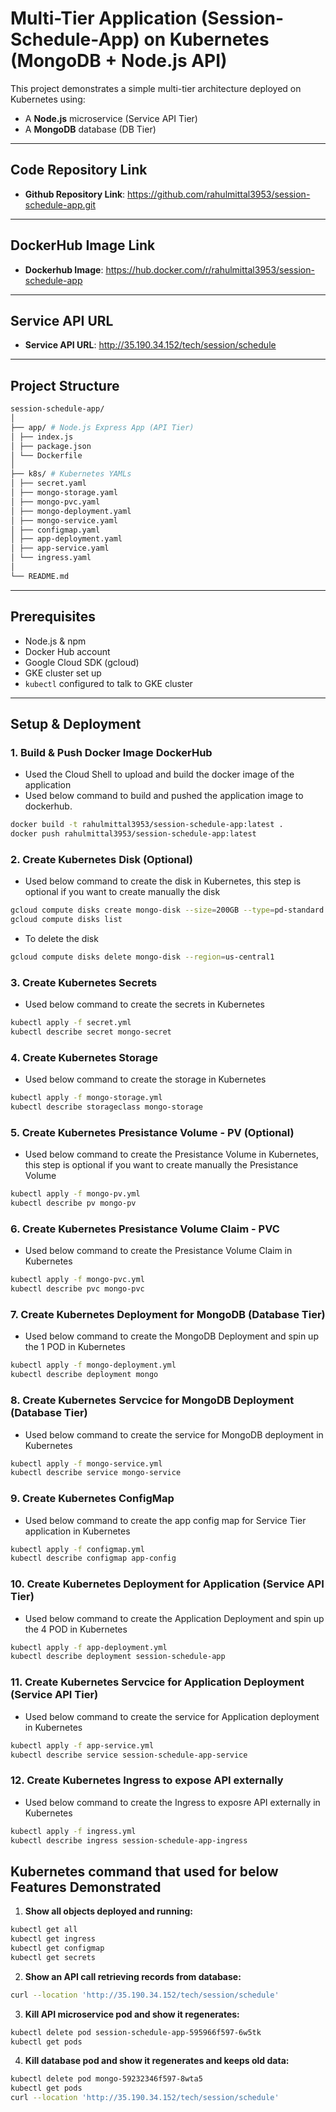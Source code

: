 # Multi-Tier Application (Session-Schedule-App) on Kubernetes (MongoDB + Node.js API)

This project demonstrates a simple multi-tier architecture deployed on Kubernetes using:
- A **Node.js** microservice (Service API Tier)
- A **MongoDB** database (DB Tier)

---

## Code Repository Link

- **Github Repository Link**: https://github.com/rahulmittal3953/session-schedule-app.git

---

## DockerHub Image Link

- **Dockerhub Image**: https://hub.docker.com/r/rahulmittal3953/session-schedule-app

---

## Service API URL

- **Service API URL**: http://35.190.34.152/tech/session/schedule

---

## Project Structure

```sh
session-schedule-app/
│
├── app/ # Node.js Express App (API Tier)
│ ├── index.js
│ ├── package.json
│ └── Dockerfile
│
├── k8s/ # Kubernetes YAMLs
│ ├── secret.yaml
│ ├── mongo-storage.yaml
│ ├── mongo-pvc.yaml
│ ├── mongo-deployment.yaml
│ ├── mongo-service.yaml
│ ├── configmap.yaml
│ ├── app-deployment.yaml
│ ├── app-service.yaml
│ └── ingress.yaml
│
└── README.md
```
---

## Prerequisites

- Node.js & npm
- Docker Hub account
- Google Cloud SDK (gcloud)
- GKE cluster set up
- `kubectl` configured to talk to GKE cluster

---

## Setup & Deployment

### 1. Build & Push Docker Image DockerHub

- Used the Cloud Shell to upload and build the docker image of the application
- Used below command to build and pushed the application image to dockerhub.

```bash
docker build -t rahulmittal3953/session-schedule-app:latest .
docker push rahulmittal3953/session-schedule-app:latest
```

### 2. Create Kubernetes Disk (Optional)

- Used below command to create the disk in Kubernetes, this step is optional if you want to create manually the disk

```bash
gcloud compute disks create mongo-disk --size=200GB --type=pd-standard --region=us-central1 --replica-zones=us-central1-a,us-central1-b
gcloud compute disks list
```
- To delete the disk
```bash
gcloud compute disks delete mongo-disk --region=us-central1
```

### 3. Create Kubernetes Secrets

- Used below command to create the secrets in Kubernetes

```bash
kubectl apply -f secret.yml
kubectl describe secret mongo-secret
```

### 4. Create Kubernetes Storage

- Used below command to create the storage in Kubernetes

```bash
kubectl apply -f mongo-storage.yml
kubectl describe storageclass mongo-storage
```

### 5. Create Kubernetes Presistance Volume - PV  (Optional)

- Used below command to create the Presistance Volume in Kubernetes, this step is optional if you want to create manually the Presistance Volume

```bash
kubectl apply -f mongo-pv.yml
kubectl describe pv mongo-pv
```

### 6. Create Kubernetes Presistance Volume Claim - PVC

- Used below command to create the Presistance Volume Claim in Kubernetes

```bash
kubectl apply -f mongo-pvc.yml
kubectl describe pvc mongo-pvc
```

### 7. Create Kubernetes Deployment for MongoDB (Database Tier)

- Used below command to create the MongoDB Deployment and spin up the 1 POD in Kubernetes

```bash
kubectl apply -f mongo-deployment.yml
kubectl describe deployment mongo
```

### 8. Create Kubernetes Servcice for MongoDB Deployment (Database Tier)

- Used below command to create the service for MongoDB deployment in Kubernetes

```bash
kubectl apply -f mongo-service.yml
kubectl describe service mongo-service
```

### 9. Create Kubernetes ConfigMap

- Used below command to create the app config map for Service Tier application in Kubernetes

```bash
kubectl apply -f configmap.yml
kubectl describe configmap app-config
```

### 10. Create Kubernetes Deployment for Application (Service API Tier)

- Used below command to create the Application Deployment and spin up the 4 POD in Kubernetes

```bash
kubectl apply -f app-deployment.yml
kubectl describe deployment session-schedule-app
```

### 11. Create Kubernetes Servcice for Application Deployment  (Service API Tier)

- Used below command to create the service for Application deployment in Kubernetes

```bash
kubectl apply -f app-service.yml
kubectl describe service session-schedule-app-service
```

### 12. Create Kubernetes Ingress to expose API externally

- Used below command to create the Ingress to exposre API externally in Kubernetes

```bash
kubectl apply -f ingress.yml
kubectl describe ingress session-schedule-app-ingress
```

## Kubernetes command that used for below Features Demonstrated

1. **Show all objects deployed and running:**
```bash
kubectl get all
kubectl get ingress
kubectl get configmap
kubectl get secrets
```
2. **Show an API call retrieving records from database:**
```bash
curl --location 'http://35.190.34.152/tech/session/schedule'
```
3. **Kill API microservice pod and show it regenerates:**
```bash
kubectl delete pod session-schedule-app-595966f597-6w5tk
kubectl get pods
```
4. **Kill database pod and show it regenerates and keeps old data:**
```bash
kubectl delete pod mongo-59232346f597-8wta5
kubectl get pods
curl --location 'http://35.190.34.152/tech/session/schedule'
```